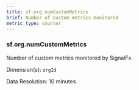 ```yaml
---
title: sf.org.numCustomMetrics
brief: Number of custom metrics monitored
metric_type: counter
---
```

### sf.org.numCustomMetrics

Number of custom metrics monitored by SignalFx.

Dimension(s): `orgId`

Data Resolution: 10 minutes
